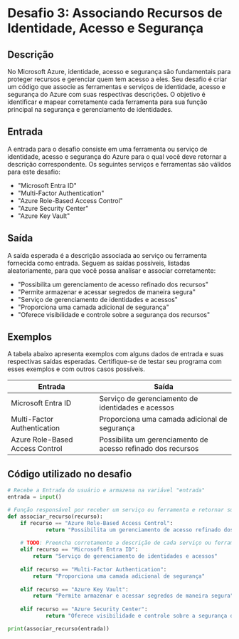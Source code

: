 # Desafio 3: Associando Recursos de Identidade, Acesso e Segurança

## Descrição
No Microsoft Azure, identidade, acesso e segurança são fundamentais para proteger recursos e gerenciar quem tem acesso a eles. Seu desafio é criar um código que associe as ferramentas e serviços de identidade, acesso e segurança do Azure com suas respectivas descrições. O objetivo é identificar e mapear corretamente cada ferramenta para sua função principal na segurança e gerenciamento de identidades.

## Entrada
A entrada para o desafio consiste em uma ferramenta ou serviço de identidade, acesso e segurança do Azure para o qual você deve retornar a descrição correspondente. Os seguintes serviços e ferramentas são válidos para este desafio:

- "Microsoft Entra ID"
- "Multi-Factor Authentication"
- "Azure Role-Based Access Control"
- "Azure Security Center"
- "Azure Key Vault"

## Saída
A saída esperada é a descrição associada ao serviço ou ferramenta fornecida como entrada. Seguem as saídas possíveis, listadas aleatoriamente, para que você possa analisar e associar corretamente:

- "Possibilita um gerenciamento de acesso refinado dos recursos"
- "Permite armazenar e acessar segredos de maneira segura"
- "Serviço de gerenciamento de identidades e acessos"
- "Proporciona uma camada adicional de segurança"
- "Oferece visibilidade e controle sobre a segurança dos recursos"

## Exemplos
A tabela abaixo apresenta exemplos com alguns dados de entrada e suas respectivas saídas esperadas. Certifique-se de testar seu programa com esses exemplos e com outros casos possíveis.

| Entrada               | Saída                                                    |
|-----------------------|----------------------------------------------------------|
| Microsoft Entra ID	       | Serviço de gerenciamento de identidades e acessos |
| Multi-Factor Authentication	 | Proporciona uma camada adicional de segurança             |
| Azure Role-Based Access Control           | Possibilita um gerenciamento de acesso refinado dos recursos |

## Código utilizado no desafio

```python
# Recebe a Entrada do usuário e armazena na variável "entrada"
entrada = input()

# Função responsável por receber um serviço ou ferramenta e retornar sua respectiva descrição.
def associar_recurso(recurso):
	if recurso == "Azure Role-Based Access Control":
			return "Possibilita um gerenciamento de acesso refinado dos recursos"
			
	# TODO: Preencha corretamente a descrição de cada serviço ou ferramenta, considerando as condições abaixo e Saídas possíveis:		
	elif recurso == "Microsoft Entra ID":
	    return "Serviço de gerenciamento de identidades e acessos"
	    
	elif recurso == "Multi-Factor Authentication":
	    return "Proporciona uma camada adicional de segurança"
	    	    	
	elif recurso == "Azure Key Vault":
	    return "Permite armazenar e acessar segredos de maneira segura"
  
	elif recurso == "Azure Security Center":
			return "Oferece visibilidade e controle sobre a segurança dos recursos"

print(associar_recurso(entrada))
